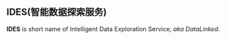 IDES(智能数据探索服务)
---
**IDES** is short name of Intelligent Data Exploration Service, *aka DataLinked*.